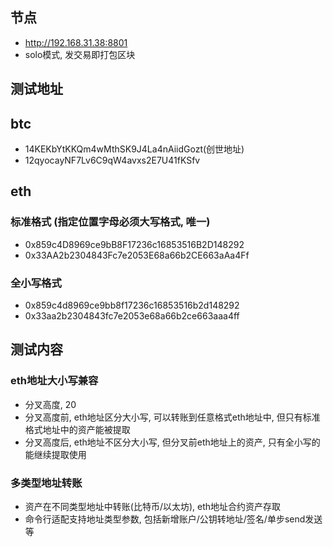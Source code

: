 

## 节点

- http://192.168.31.38:8801
- solo模式, 发交易即打包区块

## 测试地址

## btc

- 14KEKbYtKKQm4wMthSK9J4La4nAiidGozt(创世地址)
- 12qyocayNF7Lv6C9qW4avxs2E7U41fKSfv

## eth

### 标准格式 (指定位置字母必须大写格式, 唯一)
- 0x859c4D8969ce9bB8F17236c16853516B2D148292
- 0x33AA2b2304843Fc7e2053E68a66b2CE663aAa4Ff

### 全小写格式
- 0x859c4d8969ce9bb8f17236c16853516b2d148292
- 0x33aa2b2304843fc7e2053e68a66b2ce663aaa4ff


## 测试内容

### eth地址大小写兼容

- 分叉高度, 20
- 分叉高度前, eth地址区分大小写, 可以转账到任意格式eth地址中, 但只有标准格式地址中的资产能被提取
- 分叉高度后, eth地址不区分大小写, 但分叉前eth地址上的资产, 只有全小写的能继续提取使用


### 多类型地址转账

- 资产在不同类型地址中转账(比特币/以太坊), eth地址合约资产存取
- 命令行适配支持地址类型参数, 包括新增账户/公钥转地址/签名/单步send发送等
